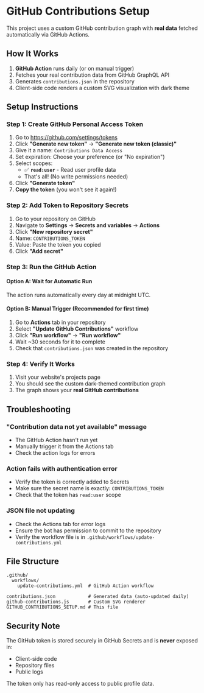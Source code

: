 # GitHub Contributions Setup

This project uses a custom GitHub contribution graph with **real data** fetched automatically via GitHub Actions.

## How It Works

1. **GitHub Action** runs daily (or on manual trigger)
2. Fetches your real contribution data from GitHub GraphQL API
3. Generates `contributions.json` in the repository
4. Client-side code renders a custom SVG visualization with dark theme

## Setup Instructions

### Step 1: Create GitHub Personal Access Token

1. Go to https://github.com/settings/tokens
2. Click **"Generate new token"** → **"Generate new token (classic)"**
3. Give it a name: `Contributions Data Access`
4. Set expiration: Choose your preference (or "No expiration")
5. Select scopes:
   - ✅ **`read:user`** - Read user profile data
   - That's all! (No write permissions needed)
6. Click **"Generate token"**
7. **Copy the token** (you won't see it again!)

### Step 2: Add Token to Repository Secrets

1. Go to your repository on GitHub
2. Navigate to **Settings** → **Secrets and variables** → **Actions**
3. Click **"New repository secret"**
4. Name: `CONTRIBUTIONS_TOKEN`
5. Value: Paste the token you copied
6. Click **"Add secret"**

### Step 3: Run the GitHub Action

#### Option A: Wait for Automatic Run
The action runs automatically every day at midnight UTC.

#### Option B: Manual Trigger (Recommended for first time)
1. Go to **Actions** tab in your repository
2. Select **"Update GitHub Contributions"** workflow
3. Click **"Run workflow"** → **"Run workflow"**
4. Wait ~30 seconds for it to complete
5. Check that `contributions.json` was created in the repository

### Step 4: Verify It Works

1. Visit your website's projects page
2. You should see the custom dark-themed contribution graph
3. The graph shows your **real GitHub contributions**

## Troubleshooting

### "Contribution data not yet available" message
- The GitHub Action hasn't run yet
- Manually trigger it from the Actions tab
- Check the action logs for errors

### Action fails with authentication error
- Verify the token is correctly added to Secrets
- Make sure the secret name is exactly: `CONTRIBUTIONS_TOKEN`
- Check that the token has `read:user` scope

### JSON file not updating
- Check the Actions tab for error logs
- Ensure the bot has permission to commit to the repository
- Verify the workflow file is in `.github/workflows/update-contributions.yml`

## File Structure

```
.github/
  workflows/
    update-contributions.yml  # GitHub Action workflow

contributions.json            # Generated data (auto-updated daily)
github-contributions.js       # Custom SVG renderer
GITHUB_CONTRIBUTIONS_SETUP.md # This file
```

## Security Note

The GitHub token is stored securely in GitHub Secrets and is **never** exposed in:
- Client-side code
- Repository files
- Public logs

The token only has read-only access to public profile data.
